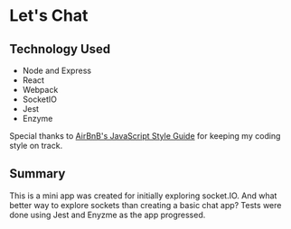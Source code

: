 # Let's Chat
## Technology Used
* Node and Express
* React
* Webpack
* SocketIO
* Jest
* Enzyme

Special thanks to [AirBnB's JavaScript Style Guide](https://github.com/airbnb/javascript) for keeping my coding style on track.

## Summary
This is a mini app was created for initially exploring socket.IO. And what better way to explore sockets than creating a basic chat app? Tests were done using Jest and Enyzme as the app progressed.